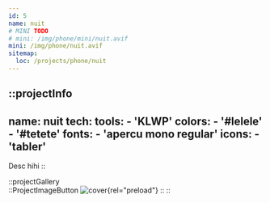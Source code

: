 ```yaml
---
id: 5
name: nuit
# MINI TODO
# mini: /img/phone/mini/nuit.avif
mini: /img/phone/nuit.avif
sitemap:
  loc: /projects/phone/nuit
---
```


::projectInfo
---
name: nuit
tech: 
    tools:
      - 'KLWP'
    colors:
      - '#lelele'
      - '#tetete'
    fonts:
      - 'apercu mono regular'
    icons:
      - 'tabler'
---
Desc hihi
::

::projectGallery  
  ::ProjectImageButton
    ![cover](/img/phone/nuit.avif){rel="preload"}
  :: 
::

<!-- 
::projectFeatures
- Authentication with JWT token
- Custom notification & alert
- Interface customization
- Wikipedia API for search and data
- User search and library compare
:: -->
